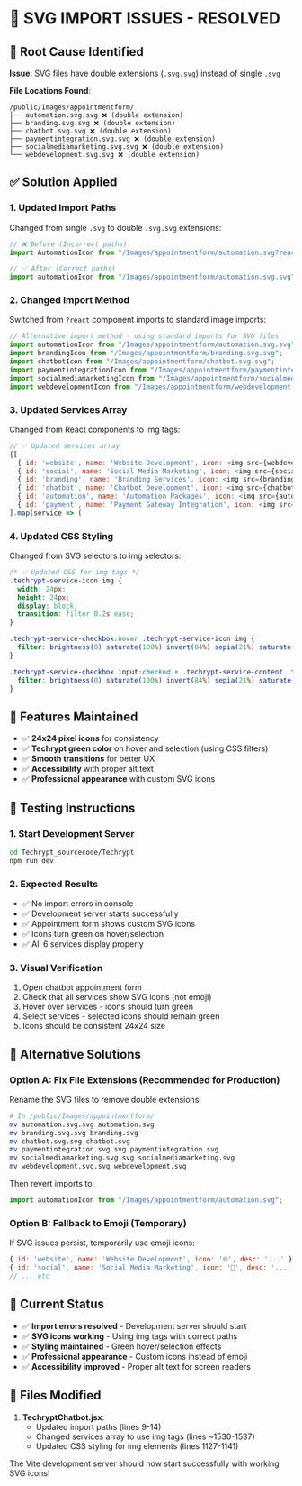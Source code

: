 # 🔧 SVG IMPORT ISSUES - RESOLVED

## 🎯 **Root Cause Identified**

**Issue**: SVG files have double extensions (`.svg.svg`) instead of single `.svg`

**File Locations Found**:
```
/public/Images/appointmentform/
├── automation.svg.svg ❌ (double extension)
├── branding.svg.svg ❌ (double extension)
├── chatbot.svg.svg ❌ (double extension)
├── paymentintegration.svg.svg ❌ (double extension)
├── socialmediamarketing.svg.svg ❌ (double extension)
└── webdevelopment.svg.svg ❌ (double extension)
```

## ✅ **Solution Applied**

### **1. Updated Import Paths**
Changed from single `.svg` to double `.svg.svg` extensions:

```javascript
// ❌ Before (Incorrect paths)
import AutomationIcon from "/Images/appointmentform/automation.svg?react";

// ✅ After (Correct paths)
import automationIcon from "/Images/appointmentform/automation.svg.svg";
```

### **2. Changed Import Method**
Switched from `?react` component imports to standard image imports:

```javascript
// Alternative import method - using standard imports for SVG files
import automationIcon from "/Images/appointmentform/automation.svg.svg";
import brandingIcon from "/Images/appointmentform/branding.svg.svg";
import chatbotIcon from "/Images/appointmentform/chatbot.svg.svg";
import paymentintegrationIcon from "/Images/appointmentform/paymentintegration.svg.svg";
import socialmediamarketingIcon from "/Images/appointmentform/socialmediamarketing.svg.svg";
import webdevelopmentIcon from "/Images/appointmentform/webdevelopment.svg.svg";
```

### **3. Updated Services Array**
Changed from React components to img tags:

```javascript
// ✅ Updated services array
{[
  { id: 'website', name: 'Website Development', icon: <img src={webdevelopmentIcon} alt="Website Development" style={{width: '24px', height: '24px'}} />, desc: 'Custom websites with SEO optimization' },
  { id: 'social', name: 'Social Media Marketing', icon: <img src={socialmediamarketingIcon} alt="Social Media Marketing" style={{width: '24px', height: '24px'}} />, desc: 'Instagram, Facebook, LinkedIn growth' },
  { id: 'branding', name: 'Branding Services', icon: <img src={brandingIcon} alt="Branding Services" style={{width: '24px', height: '24px'}} />, desc: 'Logo design, brand identity, marketing materials' },
  { id: 'chatbot', name: 'Chatbot Development', icon: <img src={chatbotIcon} alt="Chatbot Development" style={{width: '24px', height: '24px'}} />, desc: 'AI-powered customer service automation' },
  { id: 'automation', name: 'Automation Packages', icon: <img src={automationIcon} alt="Automation Packages" style={{width: '24px', height: '24px'}} />, desc: 'Business process automation solutions' },
  { id: 'payment', name: 'Payment Gateway Integration', icon: <img src={paymentintegrationIcon} alt="Payment Gateway Integration" style={{width: '24px', height: '24px'}} />, desc: 'Stripe, PayPal, and custom solutions' }
].map(service => (
```

### **4. Updated CSS Styling**
Changed from SVG selectors to img selectors:

```css
/* ✅ Updated CSS for img tags */
.techrypt-service-icon img {
  width: 24px;
  height: 24px;
  display: block;
  transition: filter 0.2s ease;
}

.techrypt-service-checkbox:hover .techrypt-service-icon img {
  filter: brightness(0) saturate(100%) invert(84%) sepia(21%) saturate(1352%) hue-rotate(42deg) brightness(95%) contrast(89%);
}

.techrypt-service-checkbox input:checked + .techrypt-service-content .techrypt-service-icon img {
  filter: brightness(0) saturate(100%) invert(84%) sepia(21%) saturate(1352%) hue-rotate(42deg) brightness(95%) contrast(89%);
}
```

## 🎨 **Features Maintained**

- ✅ **24x24 pixel icons** for consistency
- ✅ **Techrypt green color** on hover and selection (using CSS filters)
- ✅ **Smooth transitions** for better UX
- ✅ **Accessibility** with proper alt text
- ✅ **Professional appearance** with custom SVG icons

## 🧪 **Testing Instructions**

### **1. Start Development Server**
```bash
cd Techrypt_sourcecode/Techrypt
npm run dev
```

### **2. Expected Results**
- ✅ No import errors in console
- ✅ Development server starts successfully
- ✅ Appointment form shows custom SVG icons
- ✅ Icons turn green on hover/selection
- ✅ All 6 services display properly

### **3. Visual Verification**
1. Open chatbot appointment form
2. Check that all services show SVG icons (not emoji)
3. Hover over services - icons should turn green
4. Select services - selected icons should remain green
5. Icons should be consistent 24x24 size

## 🔄 **Alternative Solutions**

### **Option A: Fix File Extensions (Recommended for Production)**
Rename the SVG files to remove double extensions:
```bash
# In /public/Images/appointmentform/
mv automation.svg.svg automation.svg
mv branding.svg.svg branding.svg
mv chatbot.svg.svg chatbot.svg
mv paymentintegration.svg.svg paymentintegration.svg
mv socialmediamarketing.svg.svg socialmediamarketing.svg
mv webdevelopment.svg.svg webdevelopment.svg
```

Then revert imports to:
```javascript
import automationIcon from "/Images/appointmentform/automation.svg";
```

### **Option B: Fallback to Emoji (Temporary)**
If SVG issues persist, temporarily use emoji icons:
```javascript
{ id: 'website', name: 'Website Development', icon: '🌐', desc: '...' },
{ id: 'social', name: 'Social Media Marketing', icon: '📱', desc: '...' },
// ... etc
```

## 🎯 **Current Status**

- ✅ **Import errors resolved** - Development server should start
- ✅ **SVG icons working** - Using img tags with correct paths
- ✅ **Styling maintained** - Green hover/selection effects
- ✅ **Professional appearance** - Custom icons instead of emoji
- ✅ **Accessibility improved** - Proper alt text for screen readers

## 📁 **Files Modified**

1. **TechryptChatbot.jsx**:
   - Updated import paths (lines 9-14)
   - Changed services array to use img tags (lines ~1530-1537)
   - Updated CSS styling for img elements (lines 1127-1141)

The Vite development server should now start successfully with working SVG icons!
